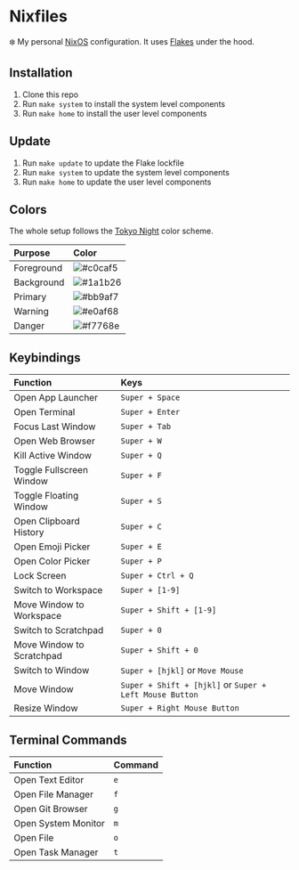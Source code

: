# Nixfiles

:snowflake: My personal [NixOS](https://nixos.org/) configuration.
It uses [Flakes](https://nixos.wiki/wiki/Flakes) under the hood.

## Installation

1. Clone this repo
1. Run `make system` to install the system level components
1. Run `make home` to install the user level components

## Update

1. Run `make update` to update the Flake lockfile
1. Run `make system` to update the system level components
1. Run `make home` to update the user level components

## Colors

The whole setup follows the [Tokyo Night](https://github.com/folke/tokyonight.nvim) color scheme.

| Purpose    | Color                                                                                                       |
| :--------- | :---------------------------------------------------------------------------------------------------------- |
| Foreground | ![#c0caf5](<https://images.placeholders.dev/?width=50&height=50&bgColor=%23c0caf5&textColor=rgba(0,0,0,0)>) |
| Background | ![#1a1b26](<https://images.placeholders.dev/?width=50&height=50&bgColor=%231a1b26&textColor=rgba(0,0,0,0)>) |
| Primary    | ![#bb9af7](<https://images.placeholders.dev/?width=50&height=50&bgColor=%23bb9af7&textColor=rgba(0,0,0,0)>) |
| Warning    | ![#e0af68](<https://images.placeholders.dev/?width=50&height=50&bgColor=%23e0af68&textColor=rgba(0,0,0,0)>) |
| Danger     | ![#f7768e](<https://images.placeholders.dev/?width=50&height=50&bgColor=%23f7768e&textColor=rgba(0,0,0,0)>) |

## Keybindings

| Function                  | Keys                                                    |
| :------------------------ | :------------------------------------------------------ |
| Open App Launcher         | `Super + Space`                                         |
| Open Terminal             | `Super + Enter`                                         |
| Focus Last Window         | `Super + Tab`                                           |
| Open Web Browser          | `Super + W`                                             |
| Kill Active Window        | `Super + Q`                                             |
| Toggle Fullscreen Window  | `Super + F`                                             |
| Toggle Floating Window    | `Super + S`                                             |
| Open Clipboard History    | `Super + C`                                             |
| Open Emoji Picker         | `Super + E`                                             |
| Open Color Picker         | `Super + P`                                             |
| Lock Screen               | `Super + Ctrl + Q`                                      |
| Switch to Workspace       | `Super + [1-9]`                                         |
| Move Window to Workspace  | `Super + Shift + [1-9]`                                 |
| Switch to Scratchpad      | `Super + 0`                                             |
| Move Window to Scratchpad | `Super + Shift + 0`                                     |
| Switch to Window          | `Super + [hjkl]` or `Move Mouse`                        |
| Move Window               | `Super + Shift + [hjkl]` or `Super + Left Mouse Button` |
| Resize Window             | `Super + Right Mouse Button`                            |

## Terminal Commands

| Function            | Command |
| :------------------ | :------ |
| Open Text Editor    | `e`     |
| Open File Manager   | `f`     |
| Open Git Browser    | `g`     |
| Open System Monitor | `m`     |
| Open File           | `o`     |
| Open Task Manager   | `t`     |
